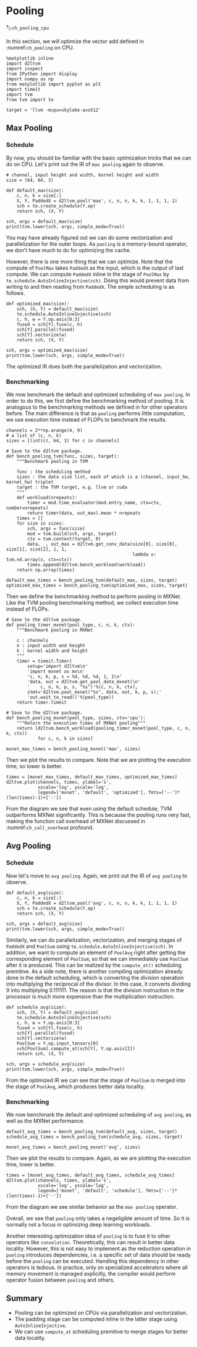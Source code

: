# Pooling
:label:`ch_pooling_cpu`

In this section, we will optimize the vector add defined in :numref:`ch_pooling` on CPU.


```{.python .input  n=1}
%matplotlib inline
import d2ltvm
import inspect
from IPython import display
import numpy as np
from matplotlib import pyplot as plt
import timeit
import tvm
from tvm import te

target = 'llvm -mcpu=skylake-avx512'
```

## Max Pooling

### Schedule
By now, you should be familiar with the basic optimization tricks that we can do on CPU. Let's print out the IR of `max pooling` again to observe.

```{.python .input  n=2}
# channel, input height and width, kernel height and width
size = (64, 64, 3)

def default_max(size):
    c, n, k = size[:]
    X, Y, PaddedX = d2ltvm.pool('max', c, n, n, k, k, 1, 1, 1, 1)
    sch = te.create_schedule(Y.op)
    return sch, (X, Y)

sch, args = default_max(size)
print(tvm.lower(sch, args, simple_mode=True))
```

You may have already figured out we can do some vectorization and parallelization for the outer loops. As `pooling` is a memory-bound operator, we don't have much to do for optimizing the cache.

However, there is one more thing that we can optimize. Note that the compute of `PoolMax` takes `PaddedX` as the input, which is the output of last compute. We can compute `PaddedX` inline in the stage of `PoolMax` by `te.schedule.AutoInlineInjective(sch)`. Doing this would prevent data from writing to and then reading from `PaddedX`. The simple scheduling is as follows.

```{.python .input  n=3}
def optimized_max(size):
    sch, (X, Y) = default_max(size)
    te.schedule.AutoInlineInjective(sch)
    c, h, w = Y.op.axis[0:3]
    fused = sch[Y].fuse(c, h)
    sch[Y].parallel(fused)
    sch[Y].vectorize(w)
    return sch, (X, Y)

sch, args = optimized_max(size)
print(tvm.lower(sch, args, simple_mode=True))
```

The optimized IR does both the parallelization and vectorization.

### Benchmarking

We now benchmark the default and optimized scheduling of `max pooling`. In order to do this, we first define the benchmarking method of pooling. It is analogous to the benchmarking methods we defined in for other operators before. The main difference is that as `pooling` performs little computation, we use execution time instead of FLOPs to benchmark the results.

```{.python .input  n=4}
channels = 2**np.arange(4, 9)
# a list of (c, n, k)
sizes = [(int(c), 64, 3) for c in channels]

# Save to the d2ltvm package.
def bench_pooling_tvm(func, sizes, target):
    """Benchmark pooling in TVM
    
    func : the scheduling method
    sizes : the data size list, each of which is a (channel, input_hw, kernel_hw) triplet
    target : the TVM target, e.g. llvm or cuda
    """
    def workload(nrepeats):
        timer = mod.time_evaluator(mod.entry_name, ctx=ctx, number=nrepeats)
        return timer(data, out_max).mean * nrepeats
    times = []
    for size in sizes:
        sch, args = func(size)
        mod = tvm.build(sch, args, target)
        ctx = tvm.context(target, 0)
        data, _, out_max = d2ltvm.get_conv_data(size[0], size[0], size[1], size[2], 1, 1, 
                                                lambda x: tvm.nd.array(x, ctx=ctx))
        times.append(d2ltvm.bench_workload(workload))
    return np.array(times)

default_max_times = bench_pooling_tvm(default_max, sizes, target)
optimized_max_times = bench_pooling_tvm(optimized_max, sizes, target)
```

Then we define the benchmarking method to perform pooling in MXNet. Like the TVM pooling benchmarking method, we collect execution time instead of FLOPs.

```{.python .input  n=5}
# Save to the d2ltvm package.
def pooling_timer_mxnet(pool_type, c, n, k, ctx):
    """Benchmark pooling in MXNet

    c : channels
    n : input width and height
    k : kernel width and height
    """
    timer = timeit.Timer(
        setup='import d2ltvm\n'
        'import mxnet as mx\n'
        'c, n, k, p, s = %d, %d, %d, 1, 1\n'
        'data, out = d2ltvm.get_pool_data_mxnet(\n'
        '    c, n, k, p, s, "%s")'%(c, n, k, ctx),
        stmt='d2ltvm.pool_mxnet("%s", data, out, k, p, s);'
        'out.wait_to_read()'%(pool_type))
    return timer.timeit

# Save to the d2ltvm package.
def bench_pooling_mxnet(pool_type, sizes, ctx='cpu'):
    """Return the execution times of MXNet pooling"""
    return [d2ltvm.bench_workload(pooling_timer_mxnet(pool_type, c, n, k, ctx))
            for c, n, k in sizes]

mxnet_max_times = bench_pooling_mxnet('max', sizes)
```

Then we plot the results to compare. Note that we are plotting the execution time, so lower is better.

```{.python .input  n=6}
times = [mxnet_max_times, default_max_times, optimized_max_times]
d2ltvm.plot(channels, times, ylabel='s',
            xscale='log', yscale='log',
            legend=['mxnet', 'default', 'optimized'], fmts=['--']*(len(times)-1)+['-'])
```

From the diagram we see that even using the default schedule, TVM outperforms MXNet significantly. This is because the pooling runs very fast, making the function call overhead of MXNet discussed in :numref:`ch_call_overhead` profound.

## Avg Pooling

### Schedule
Now let's move to `avg pooling`. Again, we print out the IR of `avg pooling` to observe.

```{.python .input  n=7}
def default_avg(size):
    c, n, k = size[:]
    X, Y, PaddedX = d2ltvm.pool('avg', c, n, n, k, k, 1, 1, 1, 1)
    sch = te.create_schedule(Y.op)
    return sch, (X, Y)

sch, args = default_avg(size)
print(tvm.lower(sch, args, simple_mode=True))
```

Similarly, we can do parallelization, vectorization, and merging stages of `PaddedX` and `PoolSum` using `te.schedule.AutoInlineInjective(sch)`. 
In addition, we want to compute an element of `PoolAvg` right after getting the corresponding element of `PoolSum`, so that we can immediately use `PoolSum` after it is produced. This can be realized by the `compute_at()` scheduling premitive. 
As a side note, there is another compiling optimization already done in the default scheduling, which is converting the division operation into multiplying the reciprocal of the divisor. In this case, it converts dividing $9$ into multiplying $0.111111$. The reason is that the division instruction in the processor is much more expensive than the multiplication instruction.

```{.python .input  n=8}
def schedule_avg(size):
    sch, (X, Y) = default_avg(size)
    te.schedule.AutoInlineInjective(sch)
    c, h, w = Y.op.axis[0:3]
    fused = sch[Y].fuse(c, h)
    sch[Y].parallel(fused)
    sch[Y].vectorize(w)
    PoolSum = Y.op.input_tensors[0]
    sch[PoolSum].compute_at(sch[Y], Y.op.axis[2])
    return sch, (X, Y)

sch, args = schedule_avg(size)
print(tvm.lower(sch, args, simple_mode=True))
```

From the optimized IR we can see that the stage of `PoolSum` is merged into the stage of `PoolAvg`, which produces better data locality.

### Benchmarking

We now benchmark the default and optimized scheduling of `avg pooling`, as well as the MXNet performance.

```{.python .input  n=9}
default_avg_times = bench_pooling_tvm(default_avg, sizes, target)
schedule_avg_times = bench_pooling_tvm(schedule_avg, sizes, target)

mxnet_avg_times = bench_pooling_mxnet('avg', sizes)
```

Then we plot the results to compare. Again, as we are plotting the execution time, lower is better.

```{.python .input  n=11}
times = [mxnet_avg_times, default_avg_times, schedule_avg_times]
d2ltvm.plot(channels, times, ylabel='s',
            xscale='log', yscale='log',
            legend=['mxnet', 'default', 'schedule'], fmts=['--']*(len(times)-1)+['-'])
```

From the diagram we see similar behavior as the `max pooling` operator.

Overall, we see that `pooling` only takes a negeligible amount of time. So it is normally not a focus in optimizing deep learning workloads.

Another interesting optimization idea of `pooling` is to fuse it to other operators like `convolution`. Theoretically, this can result in better data locality. However, this is not easy to implement as the reduction operation in `pooling` introduces dependencies, i.e. a specific set of data should be ready before the `pooling` can be executed. Handling this dependency in other operators is tedious. In practice, only on specialized accelerators where all memory movement is managed explicitly, the compiler would perform operator fusion between `pooling` and others.

## Summary

- Pooling can be optimized on CPUs via parallelization and vectorization.
- The padding stage can be computed inline in the latter stage using `AutoInlineInjective`.
- We can use `compute_at` scheduling premitive to merge stages for better data locality.
